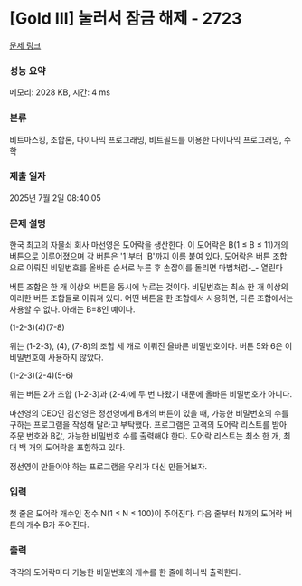 # [Gold III] 눌러서 잠금 해제 - 2723 

[문제 링크](https://www.acmicpc.net/problem/2723) 

### 성능 요약

메모리: 2028 KB, 시간: 4 ms

### 분류

비트마스킹, 조합론, 다이나믹 프로그래밍, 비트필드를 이용한 다이나믹 프로그래밍, 수학

### 제출 일자

2025년 7월 2일 08:40:05

### 문제 설명

<p>
	한국 최고의 자물쇠 회사 마선영은 도어락을 생산한다. 이 도어락은 B(1 ≤ B ≤ 11)개의 버튼으로 이루어졌으며 각 버튼은 '1'부터 'B'까지 이름 붙여 있다. 도어락은 버튼 조합으로 이뤄진 비밀번호를 올바른 순서로 누른 후 손잡이를 돌리면 마법처럼-_- 열린다</p>

<p>
	버튼 조합은 한 개 이상의 버튼을 동시에 누르는 것이다. 비밀번호는 최소 한 개 이상의 이러한 버튼 조합들로 이뤄져 있다. 어떤 버튼을 한 조합에서 사용하면, 다른 조합에서는 사용할 수 없다. 아래는 B=8인 예이다.</p>

<p>
	(1-2-3)(4)(7-8)</p>

<p>
	위는 (1-2-3), (4), (7-8)의 조합 세 개로 이뤄진 올바른 비밀번호이다. 버튼 5와 6은 이 비밀번호에 사용하지 않았다.</p>

<p>
	(1-2-3)(2-4)(5-6)</p>

<p>
	위는 버튼 2가 조합 (1-2-3)과 (2-4)에 두 번 나왔기 때문에 올바른 비밀번호가 아니다.</p>

<p>
	마선영의 CEO인 김선영은 정선영에게 B개의 버튼이 있을 때, 가능한 비밀번호의 수를 구하는 프로그램을 작성해 달라고 부탁했다. 프로그램은 고객의 도어락 리스트를 받아 주문 번호와 B값, 가능한 비밀번호 수를 출력해야 한다. 도어락 리스트는 최소 한 개, 최대 백 개의 도어락을 포함하고 있다.</p>

<p>
	정선영이 만들어야 하는 프로그램을 우리가 대신 만들어보자.</p>

### 입력 

 <p>
	첫 줄은 도어락 개수인 정수 N(1 ≤ N ≤ 100)이 주어진다. 다음 줄부터 N개의 도어락 버튼의 개수 B가 주어진다.</p>

### 출력 

 <p>
	각각의 도어락마다 가능한 비밀번호의 개수를 한 줄에 하나씩 출력한다.</p>

